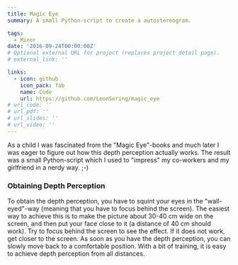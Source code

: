 ```yaml
---
title: Magic Eye
summary: A small Python-script to create a autostereogram.

tags:
  - Minor
date: '2016-09-24T00:00:00Z'
# Optional external URL for project (replaces project detail page).
# external_link: ''

links:
  - icon: github
    icon_pack: fab
    name: Code
    url: https://github.com/LeonSering/magic_eye
# url_code: ''
# url_pdf: ''
# url_slides: ''
# url_video: ''
---
```

As a child I was fascinated from the "Magic Eye"-books and much later I was eager to figure out how this depth perception actually works.
The result was a small Python-script which I used to "impress" my co-workers and my girlfriend in a nerdy way. ;-)

### Obtaining Depth Perception
To obtain the depth perception, you have to squint your eyes in the "wall-eyed"-way (meaning that you have to focus behind the screen).
The easiest way to achieve this is to make the picture about 30-40 cm wide on the screen, and then put your face close to it
(a distance of 40 cm should work). Try to focus behind the screen to see the effect. If it does not work, get closer to the screen.
As soon as you have the depth perception, you can slowly move back to a comfortable position.
With a bit of training, it is easy to achieve depth perception from all distances.
